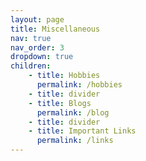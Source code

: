 ```yaml
---
layout: page
title: Miscellaneous
nav: true
nav_order: 3
dropdown: true
children: 
    - title: Hobbies
      permalink: /hobbies
    - title: divider
    - title: Blogs
      permalink: /blog
    - title: divider
    - title: Important Links
      permalink: /links  
---
```

